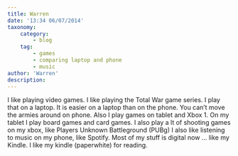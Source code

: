 ```yaml
---
title: Warren
date: '13:34 06/07/2014'
taxonomy:
    category:
        - blog
    tag:
        - games
        - comparing laptop and phone
        - music
author: 'Warren'
description: 
---
```


I like playing video games. I like playing the Total War game series. I play that on a laptop. It is easier on a laptop than on the phone. You can’t move the armies around on  phone.
Also I play games on tablet and Xbox 1. On my tablet I play board games and card games. I also play a lt of shooting games on my xbox, like Players Unknown Battleground (PUBg) I also like listening to music on my phone, like Spotify. 
Most of my stuff is digital now … like my Kindle.
I like my kindle (paperwhite) for reading.

